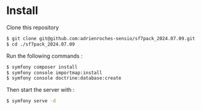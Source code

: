 Install
=======

Clone this repository

```bash
$ git clone git@github.com:adrienroches-sensio/sf7pack_2024.07.09.git
$ cd ./sf7pack_2024.07.09
```

Run the following commands :

```bash
$ symfony composer install
$ symfony console importmap:install
$ symfony console doctrine:database:create
```

Then start the server with :

```bash
$ symfony serve -d
```

